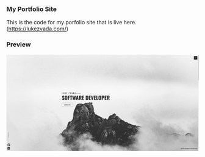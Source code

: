 ### My Portfolio Site

This is the code for my porfolio site that is live here. (https://lukezvada.com/)

### Preview 

<img src="portfolioPreview.png" >
